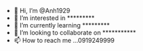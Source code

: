 - 👋 Hi, I’m @Anh1929
- 👀 I’m interested in *********
- 🌱 I’m currently learning *********
- 💞️ I’m looking to collaborate on ***********
- 📫 How to reach me ...0919249999

<!---
Anh1929/Anh1929 is a ✨ special ✨ repository because its `README.md` (this file) appears on your GitHub profile.
You can click the Preview link to take a look at your changes.
--->
